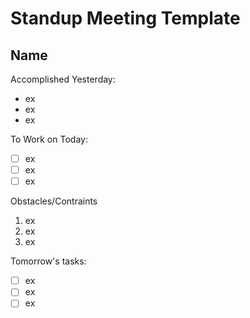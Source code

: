 # Standup Meeting Template

## Name

Accomplished Yesterday:
* ex
* ex
* ex

To Work on Today:
- [ ] ex
- [ ] ex
- [ ] ex

Obstacles/Contraints
1. ex
2. ex
3. ex

Tomorrow's tasks:
- [ ] ex
- [ ] ex
- [ ] ex
